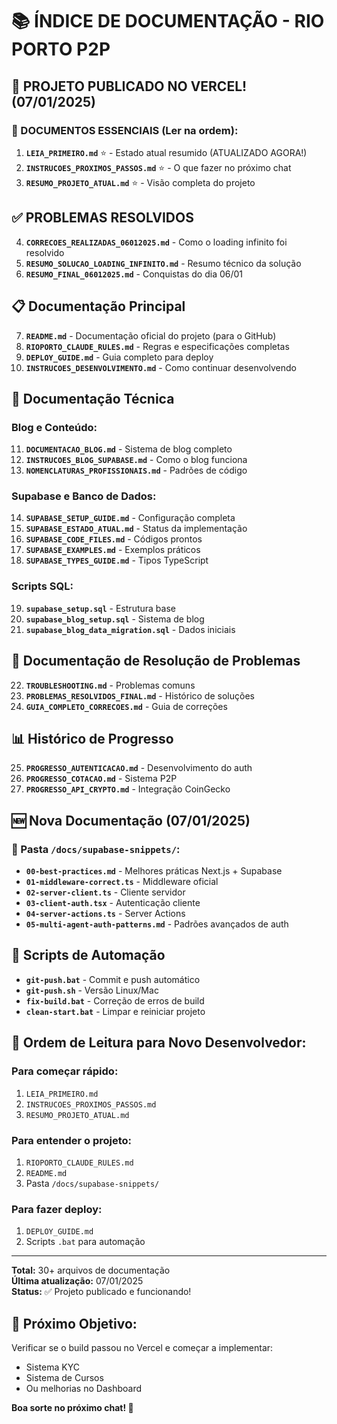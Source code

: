 # 📚 ÍNDICE DE DOCUMENTAÇÃO - RIO PORTO P2P

## 🎉 PROJETO PUBLICADO NO VERCEL! (07/01/2025)

### 📌 DOCUMENTOS ESSENCIAIS (Ler na ordem):

1. **`LEIA_PRIMEIRO.md`** ⭐ - Estado atual resumido (ATUALIZADO AGORA!)
2. **`INSTRUCOES_PROXIMOS_PASSOS.md`** ⭐ - O que fazer no próximo chat
3. **`RESUMO_PROJETO_ATUAL.md`** ⭐ - Visão completa do projeto

## ✅ PROBLEMAS RESOLVIDOS

4. **`CORRECOES_REALIZADAS_06012025.md`** - Como o loading infinito foi resolvido
5. **`RESUMO_SOLUCAO_LOADING_INFINITO.md`** - Resumo técnico da solução
6. **`RESUMO_FINAL_06012025.md`** - Conquistas do dia 06/01

## 📋 Documentação Principal

7. **`README.md`** - Documentação oficial do projeto (para o GitHub)
8. **`RIOPORTO_CLAUDE_RULES.md`** - Regras e especificações completas
9. **`DEPLOY_GUIDE.md`** - Guia completo para deploy
10. **`INSTRUCOES_DESENVOLVIMENTO.md`** - Como continuar desenvolvendo

## 📁 Documentação Técnica

### Blog e Conteúdo:
11. **`DOCUMENTACAO_BLOG.md`** - Sistema de blog completo
12. **`INSTRUCOES_BLOG_SUPABASE.md`** - Como o blog funciona
13. **`NOMENCLATURAS_PROFISSIONAIS.md`** - Padrões de código

### Supabase e Banco de Dados:
14. **`SUPABASE_SETUP_GUIDE.md`** - Configuração completa
15. **`SUPABASE_ESTADO_ATUAL.md`** - Status da implementação
16. **`SUPABASE_CODE_FILES.md`** - Códigos prontos
17. **`SUPABASE_EXAMPLES.md`** - Exemplos práticos
18. **`SUPABASE_TYPES_GUIDE.md`** - Tipos TypeScript

### Scripts SQL:
19. **`supabase_setup.sql`** - Estrutura base
20. **`supabase_blog_setup.sql`** - Sistema de blog
21. **`supabase_blog_data_migration.sql`** - Dados iniciais

## 🔧 Documentação de Resolução de Problemas

22. **`TROUBLESHOOTING.md`** - Problemas comuns
23. **`PROBLEMAS_RESOLVIDOS_FINAL.md`** - Histórico de soluções
24. **`GUIA_COMPLETO_CORRECOES.md`** - Guia de correções

## 📊 Histórico de Progresso

25. **`PROGRESSO_AUTENTICACAO.md`** - Desenvolvimento do auth
26. **`PROGRESSO_COTACAO.md`** - Sistema P2P
27. **`PROGRESSO_API_CRYPTO.md`** - Integração CoinGecko

## 🆕 Nova Documentação (07/01/2025)

### 📁 Pasta `/docs/supabase-snippets/`:
- **`00-best-practices.md`** - Melhores práticas Next.js + Supabase
- **`01-middleware-correct.ts`** - Middleware oficial
- **`02-server-client.ts`** - Cliente servidor
- **`03-client-auth.tsx`** - Autenticação cliente
- **`04-server-actions.ts`** - Server Actions
- **`05-multi-agent-auth-patterns.md`** - Padrões avançados de auth

## 🚀 Scripts de Automação

- **`git-push.bat`** - Commit e push automático
- **`git-push.sh`** - Versão Linux/Mac
- **`fix-build.bat`** - Correção de erros de build
- **`clean-start.bat`** - Limpar e reiniciar projeto

## 📝 Ordem de Leitura para Novo Desenvolvedor:

### Para começar rápido:
1. `LEIA_PRIMEIRO.md`
2. `INSTRUCOES_PROXIMOS_PASSOS.md`
3. `RESUMO_PROJETO_ATUAL.md`

### Para entender o projeto:
1. `RIOPORTO_CLAUDE_RULES.md`
2. `README.md`
3. Pasta `/docs/supabase-snippets/`

### Para fazer deploy:
1. `DEPLOY_GUIDE.md`
2. Scripts `.bat` para automação

---

**Total:** 30+ arquivos de documentação  
**Última atualização:** 07/01/2025  
**Status:** ✅ Projeto publicado e funcionando!

## 🎯 Próximo Objetivo:

Verificar se o build passou no Vercel e começar a implementar:
- Sistema KYC
- Sistema de Cursos
- Ou melhorias no Dashboard

**Boa sorte no próximo chat! 🚀**
